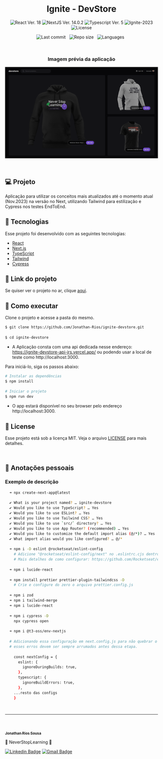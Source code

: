 <h1 align="center">Ignite - DevStore</h1>

<p align="center">
  <img 
    src="https://img.shields.io/badge/React-18-blue" 
    alt="React Ver. 18"
  />
   <img 
    src="https://img.shields.io/badge/NextJS-14.0.2-black" 
    alt="NextJS Ver. 14.0.2"
  />
  <img 
    src="https://img.shields.io/badge/Typescript-5-blue"
    alt="Typescript Ver. 5" 
  />
  <img
    src="https://img.shields.io/badge/Ignite-2023-green" 
    alt="Ignite-2023"
  />
  <img 
    alt="License"
    src="https://img.shields.io/static/v1?label=license&message=MIT&color=E51C44&labelColor=0A1033"
  />
</p>

<div align="center">

  ![Last commit](https://img.shields.io/github/last-commit/Jonathan-Rios/ignite-devstore?color=4DA1CD 'Last commit') &nbsp;
  ![Repo size](https://img.shields.io/github/repo-size/Jonathan-Rios/ignite-devstore?color=4DA1CD 'Repo size') &nbsp;
  ![Languages](https://img.shields.io/github/languages/count/Jonathan-Rios/ignite-devstore?color=4DA1CD 'Languages') &nbsp;
  
</div>

<br>

<h3 align="center">Imagem prévia da aplicação</h3>

![cover](.github/project-preview.png?style=flat)

<br>

## 💻 Projeto
Aplicação para utilizar os conceitos mais atualizados até o momento atual (Nov.2023) na versão no Next, utilizando Tailwind para estilização e Cypress nos testes EndToEnd.

## 🧪 Tecnologias

Esse projeto foi desenvolvido com as seguintes tecnologias:

- [React](https://reactjs.org)
- [Next.js](https://nextjs.org/)
- [TypeScript](https://www.typescriptlang.org/)
- [Tailwind](https://tailwindcss.com/)
- [Cypress](https://www.cypress.io/)


## 🔗 Link do projeto
Se quiser ver o projeto no ar, clique [aqui](https://ignite-devstore-jrs.vercel.app).

## 🚀 Como executar

Clone o projeto e acesse a pasta do mesmo.

```bash
$ git clone https://github.com/Jonathan-Rios/ignite-devstore.git

$ cd ignite-devstore
```

- A Aplicação consta com uma api dedicada nesse endereço: https://ignite-devstore-api-jrs.vercel.app/ 
  ou podendo usar a local de teste como http://localhost:3000.


Para iniciá-lo, siga os passos abaixo:
```bash
# Instalar as dependências
$ npm install

# Iniciar o projeto
$ npm run dev
```
- O app estará disponível no seu browser pelo endereço http://localhost:3000.
 

## 📝 License

Esse projeto está sob a licença MIT. Veja o arquivo [LICENSE](./LICENSE.md) para mais detalhes.

<br />


## 📓 Anotações pessoais

<h3>Exemplo de descrição </h3>

```bash
  ➜ npx create-next-app@latest       

  ✔ What is your project named? … ignite-devstore
  ✔ Would you like to use TypeScript? … Yes
  ✔ Would you like to use ESLint? … Yes
  ✔ Would you like to use Tailwind CSS? … Yes
  ✔ Would you like to use `src/` directory? … Yes
  ✔ Would you like to use App Router? (recommended) … Yes
  ✔ Would you like to customize the default import alias (@/*)? … Yes
  ✔ What import alias would you like configured? … @/*

  ➜ npm i -D eslint @rocketseat/eslint-config
    # Adicione "@rocketseat/eslint-config/next" no .eslintrc.cjs dentro de extends.
    # Mais detalhes de como configurar: https://github.com/Rocketseat/eslint-config-rocketseat

  ➜ npm i lucide-react

  ➜ npm install prettier prettier-plugin-tailwindcss -D
    # Crie e configure do zero o arquivo prettier.config.js
  
  ➜ npm i zod
  ➜ npm i tailwind-merge
  ➜ npm i lucide-react

  ➜ npm i cypress -D
    npx cypress open 

  ➜ npm i @t3-oss/env-nextjs

  # Adicionando essa configuração em next.config.js para não quebrar o build erros de ESLINT e TypeScript
  # esses erros devem ser sempre arrumados antes dessa etapa.
  
    const nextConfig = {
      eslint: {
        ignoreDuringBuilds: true,
      },
      typescript: {
        ignoreBuildErrors: true,
      },
    ...resto das configs 
    }
```


<br />

---
<br />

<a href="https://github.com/Jonathan-Rios">
 <img src="https://github.com/Jonathan-Rios.png" width="100px;" alt="" style="border-radius:50%" />
 <br />
 <sub><b>Jonathan Rios Sousa</b></sub></a>

💠 NeverStopLearning 💠
 

[![Linkedin Badge](https://img.shields.io/badge/-Jonathan-blue?style=flat-square&logo=Linkedin&logoColor=white&link=https://www.linkedin.com/in/jonathan-rios-sousa-19b3431b6/)](https://www.linkedin.com/in/jonathan-rios-sousa-19b3431b6/) 
[![Gmail Badge](https://img.shields.io/badge/-jonathan.riosousa@gmail.com-c14438?style=flat-square&logo=Gmail&logoColor=white&link=mailto:jonathan.riosousa@gmail.com)](mailto:jonathan.riosousa@gmail.com)